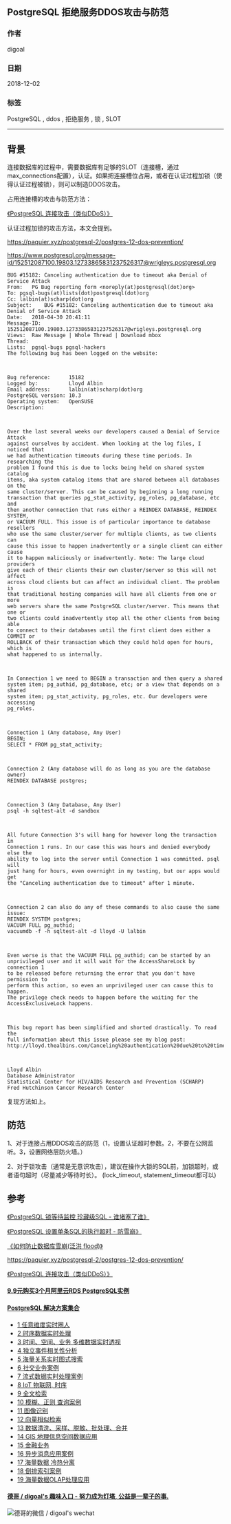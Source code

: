 ## PostgreSQL 拒绝服务DDOS攻击与防范  
                                                                                            
### 作者                                                                                                                                         
digoal                                                                                       
                                                                                              
### 日期                                                                                         
2018-12-02                                                                                        
                                                                                          
### 标签                                                                                       
PostgreSQL , ddos , 拒绝服务 , 锁 , SLOT      
                                                                                            
----                                                                                      
                                                                                               
## 背景              
连接数据库的过程中，需要数据库有足够的SLOT（连接槽，通过max_connections配置），认证。如果把连接槽位占用，或者在认证过程加锁（使得认证过程被锁），则可以制造DDOS攻击。  
  
占用连接槽的攻击与防范方法：  
  
[《PostgreSQL 连接攻击（类似DDoS）》](../201706/20170629_02.md)    
  
认证过程加锁的攻击方法，本文会提到。  
  
https://paquier.xyz/postgresql-2/postgres-12-dos-prevention/  
  
https://www.postgresql.org/message-id/152512087100.19803.12733865831237526317@wrigleys.postgresql.org  
  
```  
BUG #15182: Canceling authentication due to timeout aka Denial of Service Attack  
From:	PG Bug reporting form <noreply(at)postgresql(dot)org>  
To:	pgsql-bugs(at)lists(dot)postgresql(dot)org  
Cc:	lalbin(at)scharp(dot)org  
Subject:	BUG #15182: Canceling authentication due to timeout aka Denial of Service Attack  
Date:	2018-04-30 20:41:11  
Message-ID:	152512087100.19803.12733865831237526317@wrigleys.postgresql.org  
Views:	Raw Message | Whole Thread | Download mbox  
Thread:	  
Lists:	pgsql-bugs pgsql-hackers  
The following bug has been logged on the website:  
  
  
  
Bug reference:      15182  
Logged by:          Lloyd Albin  
Email address:      lalbin(at)scharp(dot)org  
PostgreSQL version: 10.3  
Operating system:   OpenSUSE  
Description:          
  
  
  
Over the last several weeks our developers caused a Denial of Service Attack  
against ourselves by accident. When looking at the log files, I noticed that  
we had authentication timeouts during these time periods. In researching the  
problem I found this is due to locks being held on shared system catalog  
items, aka system catalog items that are shared between all databases on the  
same cluster/server. This can be caused by beginning a long running  
transaction that queries pg_stat_activity, pg_roles, pg_database, etc and  
then another connection that runs either a REINDEX DATABASE, REINDEX SYSTEM,  
or VACUUM FULL. This issue is of particular importance to database resellers  
who use the same cluster/server for multiple clients, as two clients can  
cause this issue to happen inadvertently or a single client can either cause  
it to happen maliciously or inadvertently. Note: The large cloud providers  
give each of their clients their own cluster/server so this will not affect  
across cloud clients but can affect an individual client. The problem is  
that traditional hosting companies will have all clients from one or more  
web servers share the same PostgreSQL cluster/server. This means that one or  
two clients could inadvertently stop all the other clients from being able  
to connect to their databases until the first client does either a COMMIT or  
ROLLBACK of their transaction which they could hold open for hours, which is  
what happened to us internally.  
  
  
  
In Connection 1 we need to BEGIN a transaction and then query a shared  
system item; pg_authid, pg_database, etc; or a view that depends on a shared  
system item; pg_stat_activity, pg_roles, etc. Our developers were accessing  
pg_roles.  
  
  
  
Connection 1 (Any database, Any User)  
BEGIN;  
SELECT * FROM pg_stat_activity;  
  
  
  
Connection 2 (Any database will do as long as you are the database owner)  
REINDEX DATABASE postgres;  
  
  
  
Connection 3 (Any Database, Any User)  
psql -h sqltest-alt -d sandbox  
  
  
  
All future Connection 3's will hang for however long the transaction in  
Connection 1 runs. In our case this was hours and denied everybody else the  
ability to log into the server until Connection 1 was committed. psql will  
just hang for hours, even overnight in my testing, but our apps would get  
the "Canceling authentication due to timeout" after 1 minute.  
  
  
  
Connection 2 can also do any of these commands to also cause the same  
issue:  
REINDEX SYSTEM postgres;  
VACUUM FULL pg_authid;  
vacuumdb -f -h sqltest-alt -d lloyd -U lalbin  
  
  
  
Even worse is that the VACUUM FULL pg_authid; can be started by an  
unprivileged user and it will wait for the AccessShareLock by connection 1  
to be released before returning the error that you don't have permission to  
perform this action, so even an unprivileged user can cause this to happen.  
The privilege check needs to happen before the waiting for the  
AccessExclusiveLock happens.  
  
  
  
This bug report has been simplified and shorted drastically. To read the  
full information about this issue please see my blog post:  
http://lloyd.thealbins.com/Canceling%20authentication%20due%20to%20timeout  
  
  
  
Lloyd Albin  
Database Administrator  
Statistical Center for HIV/AIDS Research and Prevention (SCHARP)  
Fred Hutchinson Cancer Research Center  
```  
  
复现方法如上。  
  
## 防范
1、对于连接占用DDOS攻击的防范（1，设置认证超时参数。2，不要在公网监听。3，设置网络层防火墙。）   
  
2、对于锁攻击（通常是无意识攻击），建议在操作大锁的SQL前，加锁超时，或者语句超时（尽量减少等待时长）。  (lock_timeout, statement_timeout都可以)   
  
## 参考  
  
[《PostgreSQL 锁等待监控 珍藏级SQL - 谁堵塞了谁》](../201705/20170521_01.md)    
  
[《PostgreSQL 设置单条SQL的执行超时 - 防雪崩》](../201712/20171211_02.md)    
  
[《如何防止数据库雪崩(泛洪 flood)》](../201609/20160909_01.md)    
  
https://paquier.xyz/postgresql-2/postgres-12-dos-prevention/  
  
[《PostgreSQL 连接攻击（类似DDoS）》](../201706/20170629_02.md)    
  
  
  
  
  
  
  
  
  
  
  
  
  
  
  
  
  
  
  
  
  
  
  
  
  
  
  
  
  
  
  
  
  
  
  
  
  
  
  
  
  
  
#### [9.9元购买3个月阿里云RDS PostgreSQL实例](https://www.aliyun.com/database/postgresqlactivity "57258f76c37864c6e6d23383d05714ea")
  
  
#### [PostgreSQL 解决方案集合](https://yq.aliyun.com/topic/118 "40cff096e9ed7122c512b35d8561d9c8")
- [1 任意维度实时圈人](https://yq.aliyun.com/topic/118 "40cff096e9ed7122c512b35d8561d9c8")
- [2 时序数据实时处理](https://yq.aliyun.com/topic/118 "40cff096e9ed7122c512b35d8561d9c8")
- [3 时间、空间、业务 多维数据实时透视](https://yq.aliyun.com/topic/118 "40cff096e9ed7122c512b35d8561d9c8")
- [4 独立事件相关性分析](https://yq.aliyun.com/topic/118 "40cff096e9ed7122c512b35d8561d9c8")
- [5 海量关系实时图式搜索](https://yq.aliyun.com/topic/118 "40cff096e9ed7122c512b35d8561d9c8")
- [6 社交业务案例](https://yq.aliyun.com/topic/118 "40cff096e9ed7122c512b35d8561d9c8")
- [7 流式数据实时处理案例](https://yq.aliyun.com/topic/118 "40cff096e9ed7122c512b35d8561d9c8")
- [8 IoT 物联网, 时序](https://yq.aliyun.com/topic/118 "40cff096e9ed7122c512b35d8561d9c8")
- [9 全文检索](https://yq.aliyun.com/topic/118 "40cff096e9ed7122c512b35d8561d9c8")
- [10 模糊、正则 查询案例](https://yq.aliyun.com/topic/118 "40cff096e9ed7122c512b35d8561d9c8")
- [11 图像识别](https://yq.aliyun.com/topic/118 "40cff096e9ed7122c512b35d8561d9c8")
- [12 向量相似检索](https://yq.aliyun.com/topic/118 "40cff096e9ed7122c512b35d8561d9c8")
- [13 数据清洗、采样、脱敏、批处理、合并](https://yq.aliyun.com/topic/118 "40cff096e9ed7122c512b35d8561d9c8")
- [14 GIS 地理信息空间数据应用](https://yq.aliyun.com/topic/118 "40cff096e9ed7122c512b35d8561d9c8")
- [15 金融业务](https://yq.aliyun.com/topic/118 "40cff096e9ed7122c512b35d8561d9c8")
- [16 异步消息应用案例](https://yq.aliyun.com/topic/118 "40cff096e9ed7122c512b35d8561d9c8")
- [17 海量数据 冷热分离](https://yq.aliyun.com/topic/118 "40cff096e9ed7122c512b35d8561d9c8")
- [18 倒排索引案例](https://yq.aliyun.com/topic/118 "40cff096e9ed7122c512b35d8561d9c8")
- [19 海量数据OLAP处理应用](https://yq.aliyun.com/topic/118 "40cff096e9ed7122c512b35d8561d9c8")
  
  
#### [德哥 / digoal's 趣味入口 - 努力成为灯塔, 公益是一辈子的事.](https://github.com/digoal/blog/blob/master/README.md "22709685feb7cab07d30f30387f0a9ae")
  
  
![德哥的微信 / digoal's wechat](../pic/digoal_weixin.jpg "f7ad92eeba24523fd47a6e1a0e691b59")
  
